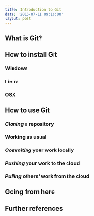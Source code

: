 ```yaml
---
title: Introduction to Git
date: '2016-07-11 09:16:00'
layout: post
---
```

## What is Git?

## How to install Git

### Windows

### Linux

### OSX

## How to use Git

### _Cloning_ a repository

### Working as usual

### _Commiting_ your work locally

### _Pushing_ your work to the cloud

### _Pulling_ others' work from the cloud

## Going from here

## Further references